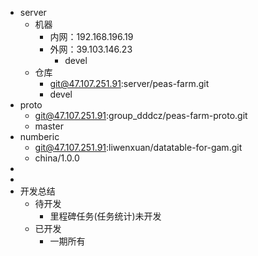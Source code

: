- server
	- 机器
		- 内网：192.168.196.19
		- 外网：39.103.146.23
			- devel
	- 仓库
		- git@47.107.251.91:server/peas-farm.git
		- devel
- proto
	- git@47.107.251.91:group_dddcz/peas-farm-proto.git
	- master
- numberic
	- git@47.107.251.91:liwenxuan/datatable-for-gam.git
	- china/1.0.0
-
-
- 开发总结
	- 待开发
		- 里程碑任务(任务统计)未开发
	- 已开发
		- 一期所有